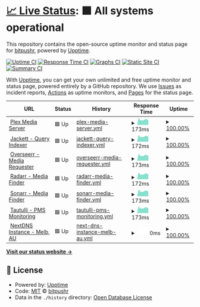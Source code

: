 # [📈 Live Status](https://status.bitpushr.net): <!--live status--> **🟩 All systems operational**

This repository contains the open-source uptime monitor and status page for [bitpushr](https://status.bitpushr.net), powered by [Upptime](https://github.com/upptime/upptime).

[![Uptime CI](https://github.com/bitpushr/Upptime/workflows/Uptime%20CI/badge.svg)](https://github.com/bitpushr/Upptime/actions?query=workflow%3A%22Uptime+CI%22)
[![Response Time CI](https://github.com/bitpushr/Upptime/workflows/Response%20Time%20CI/badge.svg)](https://github.com/bitpushr/Upptime/actions?query=workflow%3A%22Response+Time+CI%22)
[![Graphs CI](https://github.com/bitpushr/Upptime/workflows/Graphs%20CI/badge.svg)](https://github.com/bitpushr/Upptime/actions?query=workflow%3A%22Graphs+CI%22)
[![Static Site CI](https://github.com/bitpushr/Upptime/workflows/Static%20Site%20CI/badge.svg)](https://github.com/bitpushr/Upptime/actions?query=workflow%3A%22Static+Site+CI%22)
[![Summary CI](https://github.com/bitpushr/Upptime/workflows/Summary%20CI/badge.svg)](https://github.com/bitpushr/Upptime/actions?query=workflow%3A%22Summary+CI%22)

With [Upptime](https://upptime.js.org), you can get your own unlimited and free uptime monitor and status page, powered entirely by a GitHub repository. We use [Issues](https://github.com/bitpushr/Upptime/issues) as incident reports, [Actions](https://github.com/bitpushr/Upptime/actions) as uptime monitors, and [Pages](https://status.bitpushr.net) for the status page.

<!--start: status pages-->
<!-- This summary is generated by Upptime (https://github.com/upptime/upptime) -->
<!-- Do not edit this manually, your changes will be overwritten -->
<!-- prettier-ignore -->
| URL | Status | History | Response Time | Uptime |
| --- | ------ | ------- | ------------- | ------ |
| <img alt="" src="https://favicons.githubusercontent.com/null" height="13"> [Plex Media Server](180.150.55.96) | 🟩 Up | [plex-media-server.yml](https://github.com/bitpushr/Upptime/commits/HEAD/history/plex-media-server.yml) | <details><summary><img alt="Response time graph" src="./graphs/plex-media-server/response-time-week.png" height="20"> 173ms</summary><br><a href="https://bitpushr.github.io/Upptime/history/plex-media-server"><img alt="Response time 185" src="https://img.shields.io/endpoint?url=https%3A%2F%2Fraw.githubusercontent.com%2Fbitpushr%2FUpptime%2FHEAD%2Fapi%2Fplex-media-server%2Fresponse-time.json"></a><br><a href="https://bitpushr.github.io/Upptime/history/plex-media-server"><img alt="24-hour response time 153" src="https://img.shields.io/endpoint?url=https%3A%2F%2Fraw.githubusercontent.com%2Fbitpushr%2FUpptime%2FHEAD%2Fapi%2Fplex-media-server%2Fresponse-time-day.json"></a><br><a href="https://bitpushr.github.io/Upptime/history/plex-media-server"><img alt="7-day response time 173" src="https://img.shields.io/endpoint?url=https%3A%2F%2Fraw.githubusercontent.com%2Fbitpushr%2FUpptime%2FHEAD%2Fapi%2Fplex-media-server%2Fresponse-time-week.json"></a><br><a href="https://bitpushr.github.io/Upptime/history/plex-media-server"><img alt="30-day response time 181" src="https://img.shields.io/endpoint?url=https%3A%2F%2Fraw.githubusercontent.com%2Fbitpushr%2FUpptime%2FHEAD%2Fapi%2Fplex-media-server%2Fresponse-time-month.json"></a><br><a href="https://bitpushr.github.io/Upptime/history/plex-media-server"><img alt="1-year response time 185" src="https://img.shields.io/endpoint?url=https%3A%2F%2Fraw.githubusercontent.com%2Fbitpushr%2FUpptime%2FHEAD%2Fapi%2Fplex-media-server%2Fresponse-time-year.json"></a></details> | <details><summary><a href="https://bitpushr.github.io/Upptime/history/plex-media-server">100.00%</a></summary><a href="https://bitpushr.github.io/Upptime/history/plex-media-server"><img alt="All-time uptime 100.00%" src="https://img.shields.io/endpoint?url=https%3A%2F%2Fraw.githubusercontent.com%2Fbitpushr%2FUpptime%2FHEAD%2Fapi%2Fplex-media-server%2Fuptime.json"></a><br><a href="https://bitpushr.github.io/Upptime/history/plex-media-server"><img alt="24-hour uptime 100.00%" src="https://img.shields.io/endpoint?url=https%3A%2F%2Fraw.githubusercontent.com%2Fbitpushr%2FUpptime%2FHEAD%2Fapi%2Fplex-media-server%2Fuptime-day.json"></a><br><a href="https://bitpushr.github.io/Upptime/history/plex-media-server"><img alt="7-day uptime 100.00%" src="https://img.shields.io/endpoint?url=https%3A%2F%2Fraw.githubusercontent.com%2Fbitpushr%2FUpptime%2FHEAD%2Fapi%2Fplex-media-server%2Fuptime-week.json"></a><br><a href="https://bitpushr.github.io/Upptime/history/plex-media-server"><img alt="30-day uptime 100.00%" src="https://img.shields.io/endpoint?url=https%3A%2F%2Fraw.githubusercontent.com%2Fbitpushr%2FUpptime%2FHEAD%2Fapi%2Fplex-media-server%2Fuptime-month.json"></a><br><a href="https://bitpushr.github.io/Upptime/history/plex-media-server"><img alt="1-year uptime 100.00%" src="https://img.shields.io/endpoint?url=https%3A%2F%2Fraw.githubusercontent.com%2Fbitpushr%2FUpptime%2FHEAD%2Fapi%2Fplex-media-server%2Fuptime-year.json"></a></details>
| <img alt="" src="https://favicons.githubusercontent.com/null" height="13"> [Jackett - Query Indexer](180.150.55.96) | 🟩 Up | [jackett-query-indexer.yml](https://github.com/bitpushr/Upptime/commits/HEAD/history/jackett-query-indexer.yml) | <details><summary><img alt="Response time graph" src="./graphs/jackett-query-indexer/response-time-week.png" height="20"> 172ms</summary><br><a href="https://bitpushr.github.io/Upptime/history/jackett-query-indexer"><img alt="Response time 197" src="https://img.shields.io/endpoint?url=https%3A%2F%2Fraw.githubusercontent.com%2Fbitpushr%2FUpptime%2FHEAD%2Fapi%2Fjackett-query-indexer%2Fresponse-time.json"></a><br><a href="https://bitpushr.github.io/Upptime/history/jackett-query-indexer"><img alt="24-hour response time 152" src="https://img.shields.io/endpoint?url=https%3A%2F%2Fraw.githubusercontent.com%2Fbitpushr%2FUpptime%2FHEAD%2Fapi%2Fjackett-query-indexer%2Fresponse-time-day.json"></a><br><a href="https://bitpushr.github.io/Upptime/history/jackett-query-indexer"><img alt="7-day response time 172" src="https://img.shields.io/endpoint?url=https%3A%2F%2Fraw.githubusercontent.com%2Fbitpushr%2FUpptime%2FHEAD%2Fapi%2Fjackett-query-indexer%2Fresponse-time-week.json"></a><br><a href="https://bitpushr.github.io/Upptime/history/jackett-query-indexer"><img alt="30-day response time 181" src="https://img.shields.io/endpoint?url=https%3A%2F%2Fraw.githubusercontent.com%2Fbitpushr%2FUpptime%2FHEAD%2Fapi%2Fjackett-query-indexer%2Fresponse-time-month.json"></a><br><a href="https://bitpushr.github.io/Upptime/history/jackett-query-indexer"><img alt="1-year response time 197" src="https://img.shields.io/endpoint?url=https%3A%2F%2Fraw.githubusercontent.com%2Fbitpushr%2FUpptime%2FHEAD%2Fapi%2Fjackett-query-indexer%2Fresponse-time-year.json"></a></details> | <details><summary><a href="https://bitpushr.github.io/Upptime/history/jackett-query-indexer">100.00%</a></summary><a href="https://bitpushr.github.io/Upptime/history/jackett-query-indexer"><img alt="All-time uptime 100.00%" src="https://img.shields.io/endpoint?url=https%3A%2F%2Fraw.githubusercontent.com%2Fbitpushr%2FUpptime%2FHEAD%2Fapi%2Fjackett-query-indexer%2Fuptime.json"></a><br><a href="https://bitpushr.github.io/Upptime/history/jackett-query-indexer"><img alt="24-hour uptime 100.00%" src="https://img.shields.io/endpoint?url=https%3A%2F%2Fraw.githubusercontent.com%2Fbitpushr%2FUpptime%2FHEAD%2Fapi%2Fjackett-query-indexer%2Fuptime-day.json"></a><br><a href="https://bitpushr.github.io/Upptime/history/jackett-query-indexer"><img alt="7-day uptime 100.00%" src="https://img.shields.io/endpoint?url=https%3A%2F%2Fraw.githubusercontent.com%2Fbitpushr%2FUpptime%2FHEAD%2Fapi%2Fjackett-query-indexer%2Fuptime-week.json"></a><br><a href="https://bitpushr.github.io/Upptime/history/jackett-query-indexer"><img alt="30-day uptime 100.00%" src="https://img.shields.io/endpoint?url=https%3A%2F%2Fraw.githubusercontent.com%2Fbitpushr%2FUpptime%2FHEAD%2Fapi%2Fjackett-query-indexer%2Fuptime-month.json"></a><br><a href="https://bitpushr.github.io/Upptime/history/jackett-query-indexer"><img alt="1-year uptime 100.00%" src="https://img.shields.io/endpoint?url=https%3A%2F%2Fraw.githubusercontent.com%2Fbitpushr%2FUpptime%2FHEAD%2Fapi%2Fjackett-query-indexer%2Fuptime-year.json"></a></details>
| <img alt="" src="https://favicons.githubusercontent.com/null" height="13"> [Overseerr - Media Requester](180.150.55.96) | 🟩 Up | [overseerr-media-requester.yml](https://github.com/bitpushr/Upptime/commits/HEAD/history/overseerr-media-requester.yml) | <details><summary><img alt="Response time graph" src="./graphs/overseerr-media-requester/response-time-week.png" height="20"> 173ms</summary><br><a href="https://bitpushr.github.io/Upptime/history/overseerr-media-requester"><img alt="Response time 208" src="https://img.shields.io/endpoint?url=https%3A%2F%2Fraw.githubusercontent.com%2Fbitpushr%2FUpptime%2FHEAD%2Fapi%2Foverseerr-media-requester%2Fresponse-time.json"></a><br><a href="https://bitpushr.github.io/Upptime/history/overseerr-media-requester"><img alt="24-hour response time 152" src="https://img.shields.io/endpoint?url=https%3A%2F%2Fraw.githubusercontent.com%2Fbitpushr%2FUpptime%2FHEAD%2Fapi%2Foverseerr-media-requester%2Fresponse-time-day.json"></a><br><a href="https://bitpushr.github.io/Upptime/history/overseerr-media-requester"><img alt="7-day response time 173" src="https://img.shields.io/endpoint?url=https%3A%2F%2Fraw.githubusercontent.com%2Fbitpushr%2FUpptime%2FHEAD%2Fapi%2Foverseerr-media-requester%2Fresponse-time-week.json"></a><br><a href="https://bitpushr.github.io/Upptime/history/overseerr-media-requester"><img alt="30-day response time 181" src="https://img.shields.io/endpoint?url=https%3A%2F%2Fraw.githubusercontent.com%2Fbitpushr%2FUpptime%2FHEAD%2Fapi%2Foverseerr-media-requester%2Fresponse-time-month.json"></a><br><a href="https://bitpushr.github.io/Upptime/history/overseerr-media-requester"><img alt="1-year response time 208" src="https://img.shields.io/endpoint?url=https%3A%2F%2Fraw.githubusercontent.com%2Fbitpushr%2FUpptime%2FHEAD%2Fapi%2Foverseerr-media-requester%2Fresponse-time-year.json"></a></details> | <details><summary><a href="https://bitpushr.github.io/Upptime/history/overseerr-media-requester">100.00%</a></summary><a href="https://bitpushr.github.io/Upptime/history/overseerr-media-requester"><img alt="All-time uptime 100.00%" src="https://img.shields.io/endpoint?url=https%3A%2F%2Fraw.githubusercontent.com%2Fbitpushr%2FUpptime%2FHEAD%2Fapi%2Foverseerr-media-requester%2Fuptime.json"></a><br><a href="https://bitpushr.github.io/Upptime/history/overseerr-media-requester"><img alt="24-hour uptime 100.00%" src="https://img.shields.io/endpoint?url=https%3A%2F%2Fraw.githubusercontent.com%2Fbitpushr%2FUpptime%2FHEAD%2Fapi%2Foverseerr-media-requester%2Fuptime-day.json"></a><br><a href="https://bitpushr.github.io/Upptime/history/overseerr-media-requester"><img alt="7-day uptime 100.00%" src="https://img.shields.io/endpoint?url=https%3A%2F%2Fraw.githubusercontent.com%2Fbitpushr%2FUpptime%2FHEAD%2Fapi%2Foverseerr-media-requester%2Fuptime-week.json"></a><br><a href="https://bitpushr.github.io/Upptime/history/overseerr-media-requester"><img alt="30-day uptime 100.00%" src="https://img.shields.io/endpoint?url=https%3A%2F%2Fraw.githubusercontent.com%2Fbitpushr%2FUpptime%2FHEAD%2Fapi%2Foverseerr-media-requester%2Fuptime-month.json"></a><br><a href="https://bitpushr.github.io/Upptime/history/overseerr-media-requester"><img alt="1-year uptime 100.00%" src="https://img.shields.io/endpoint?url=https%3A%2F%2Fraw.githubusercontent.com%2Fbitpushr%2FUpptime%2FHEAD%2Fapi%2Foverseerr-media-requester%2Fuptime-year.json"></a></details>
| <img alt="" src="https://favicons.githubusercontent.com/null" height="13"> [Radarr - Media Finder](180.150.55.96) | 🟩 Up | [radarr-media-finder.yml](https://github.com/bitpushr/Upptime/commits/HEAD/history/radarr-media-finder.yml) | <details><summary><img alt="Response time graph" src="./graphs/radarr-media-finder/response-time-week.png" height="20"> 172ms</summary><br><a href="https://bitpushr.github.io/Upptime/history/radarr-media-finder"><img alt="Response time 194" src="https://img.shields.io/endpoint?url=https%3A%2F%2Fraw.githubusercontent.com%2Fbitpushr%2FUpptime%2FHEAD%2Fapi%2Fradarr-media-finder%2Fresponse-time.json"></a><br><a href="https://bitpushr.github.io/Upptime/history/radarr-media-finder"><img alt="24-hour response time 152" src="https://img.shields.io/endpoint?url=https%3A%2F%2Fraw.githubusercontent.com%2Fbitpushr%2FUpptime%2FHEAD%2Fapi%2Fradarr-media-finder%2Fresponse-time-day.json"></a><br><a href="https://bitpushr.github.io/Upptime/history/radarr-media-finder"><img alt="7-day response time 172" src="https://img.shields.io/endpoint?url=https%3A%2F%2Fraw.githubusercontent.com%2Fbitpushr%2FUpptime%2FHEAD%2Fapi%2Fradarr-media-finder%2Fresponse-time-week.json"></a><br><a href="https://bitpushr.github.io/Upptime/history/radarr-media-finder"><img alt="30-day response time 181" src="https://img.shields.io/endpoint?url=https%3A%2F%2Fraw.githubusercontent.com%2Fbitpushr%2FUpptime%2FHEAD%2Fapi%2Fradarr-media-finder%2Fresponse-time-month.json"></a><br><a href="https://bitpushr.github.io/Upptime/history/radarr-media-finder"><img alt="1-year response time 194" src="https://img.shields.io/endpoint?url=https%3A%2F%2Fraw.githubusercontent.com%2Fbitpushr%2FUpptime%2FHEAD%2Fapi%2Fradarr-media-finder%2Fresponse-time-year.json"></a></details> | <details><summary><a href="https://bitpushr.github.io/Upptime/history/radarr-media-finder">100.00%</a></summary><a href="https://bitpushr.github.io/Upptime/history/radarr-media-finder"><img alt="All-time uptime 100.00%" src="https://img.shields.io/endpoint?url=https%3A%2F%2Fraw.githubusercontent.com%2Fbitpushr%2FUpptime%2FHEAD%2Fapi%2Fradarr-media-finder%2Fuptime.json"></a><br><a href="https://bitpushr.github.io/Upptime/history/radarr-media-finder"><img alt="24-hour uptime 100.00%" src="https://img.shields.io/endpoint?url=https%3A%2F%2Fraw.githubusercontent.com%2Fbitpushr%2FUpptime%2FHEAD%2Fapi%2Fradarr-media-finder%2Fuptime-day.json"></a><br><a href="https://bitpushr.github.io/Upptime/history/radarr-media-finder"><img alt="7-day uptime 100.00%" src="https://img.shields.io/endpoint?url=https%3A%2F%2Fraw.githubusercontent.com%2Fbitpushr%2FUpptime%2FHEAD%2Fapi%2Fradarr-media-finder%2Fuptime-week.json"></a><br><a href="https://bitpushr.github.io/Upptime/history/radarr-media-finder"><img alt="30-day uptime 100.00%" src="https://img.shields.io/endpoint?url=https%3A%2F%2Fraw.githubusercontent.com%2Fbitpushr%2FUpptime%2FHEAD%2Fapi%2Fradarr-media-finder%2Fuptime-month.json"></a><br><a href="https://bitpushr.github.io/Upptime/history/radarr-media-finder"><img alt="1-year uptime 100.00%" src="https://img.shields.io/endpoint?url=https%3A%2F%2Fraw.githubusercontent.com%2Fbitpushr%2FUpptime%2FHEAD%2Fapi%2Fradarr-media-finder%2Fuptime-year.json"></a></details>
| <img alt="" src="https://favicons.githubusercontent.com/null" height="13"> [Sonarr - Media Finder](180.150.55.96) | 🟩 Up | [sonarr-media-finder.yml](https://github.com/bitpushr/Upptime/commits/HEAD/history/sonarr-media-finder.yml) | <details><summary><img alt="Response time graph" src="./graphs/sonarr-media-finder/response-time-week.png" height="20"> 173ms</summary><br><a href="https://bitpushr.github.io/Upptime/history/sonarr-media-finder"><img alt="Response time 196" src="https://img.shields.io/endpoint?url=https%3A%2F%2Fraw.githubusercontent.com%2Fbitpushr%2FUpptime%2FHEAD%2Fapi%2Fsonarr-media-finder%2Fresponse-time.json"></a><br><a href="https://bitpushr.github.io/Upptime/history/sonarr-media-finder"><img alt="24-hour response time 152" src="https://img.shields.io/endpoint?url=https%3A%2F%2Fraw.githubusercontent.com%2Fbitpushr%2FUpptime%2FHEAD%2Fapi%2Fsonarr-media-finder%2Fresponse-time-day.json"></a><br><a href="https://bitpushr.github.io/Upptime/history/sonarr-media-finder"><img alt="7-day response time 173" src="https://img.shields.io/endpoint?url=https%3A%2F%2Fraw.githubusercontent.com%2Fbitpushr%2FUpptime%2FHEAD%2Fapi%2Fsonarr-media-finder%2Fresponse-time-week.json"></a><br><a href="https://bitpushr.github.io/Upptime/history/sonarr-media-finder"><img alt="30-day response time 181" src="https://img.shields.io/endpoint?url=https%3A%2F%2Fraw.githubusercontent.com%2Fbitpushr%2FUpptime%2FHEAD%2Fapi%2Fsonarr-media-finder%2Fresponse-time-month.json"></a><br><a href="https://bitpushr.github.io/Upptime/history/sonarr-media-finder"><img alt="1-year response time 196" src="https://img.shields.io/endpoint?url=https%3A%2F%2Fraw.githubusercontent.com%2Fbitpushr%2FUpptime%2FHEAD%2Fapi%2Fsonarr-media-finder%2Fresponse-time-year.json"></a></details> | <details><summary><a href="https://bitpushr.github.io/Upptime/history/sonarr-media-finder">100.00%</a></summary><a href="https://bitpushr.github.io/Upptime/history/sonarr-media-finder"><img alt="All-time uptime 100.00%" src="https://img.shields.io/endpoint?url=https%3A%2F%2Fraw.githubusercontent.com%2Fbitpushr%2FUpptime%2FHEAD%2Fapi%2Fsonarr-media-finder%2Fuptime.json"></a><br><a href="https://bitpushr.github.io/Upptime/history/sonarr-media-finder"><img alt="24-hour uptime 100.00%" src="https://img.shields.io/endpoint?url=https%3A%2F%2Fraw.githubusercontent.com%2Fbitpushr%2FUpptime%2FHEAD%2Fapi%2Fsonarr-media-finder%2Fuptime-day.json"></a><br><a href="https://bitpushr.github.io/Upptime/history/sonarr-media-finder"><img alt="7-day uptime 100.00%" src="https://img.shields.io/endpoint?url=https%3A%2F%2Fraw.githubusercontent.com%2Fbitpushr%2FUpptime%2FHEAD%2Fapi%2Fsonarr-media-finder%2Fuptime-week.json"></a><br><a href="https://bitpushr.github.io/Upptime/history/sonarr-media-finder"><img alt="30-day uptime 100.00%" src="https://img.shields.io/endpoint?url=https%3A%2F%2Fraw.githubusercontent.com%2Fbitpushr%2FUpptime%2FHEAD%2Fapi%2Fsonarr-media-finder%2Fuptime-month.json"></a><br><a href="https://bitpushr.github.io/Upptime/history/sonarr-media-finder"><img alt="1-year uptime 100.00%" src="https://img.shields.io/endpoint?url=https%3A%2F%2Fraw.githubusercontent.com%2Fbitpushr%2FUpptime%2FHEAD%2Fapi%2Fsonarr-media-finder%2Fuptime-year.json"></a></details>
| <img alt="" src="https://favicons.githubusercontent.com/null" height="13"> [Tautulli - PMS Monitoring](180.150.55.96) | 🟩 Up | [tautulli-pms-monitoring.yml](https://github.com/bitpushr/Upptime/commits/HEAD/history/tautulli-pms-monitoring.yml) | <details><summary><img alt="Response time graph" src="./graphs/tautulli-pms-monitoring/response-time-week.png" height="20"> 173ms</summary><br><a href="https://bitpushr.github.io/Upptime/history/tautulli-pms-monitoring"><img alt="Response time 198" src="https://img.shields.io/endpoint?url=https%3A%2F%2Fraw.githubusercontent.com%2Fbitpushr%2FUpptime%2FHEAD%2Fapi%2Ftautulli-pms-monitoring%2Fresponse-time.json"></a><br><a href="https://bitpushr.github.io/Upptime/history/tautulli-pms-monitoring"><img alt="24-hour response time 153" src="https://img.shields.io/endpoint?url=https%3A%2F%2Fraw.githubusercontent.com%2Fbitpushr%2FUpptime%2FHEAD%2Fapi%2Ftautulli-pms-monitoring%2Fresponse-time-day.json"></a><br><a href="https://bitpushr.github.io/Upptime/history/tautulli-pms-monitoring"><img alt="7-day response time 173" src="https://img.shields.io/endpoint?url=https%3A%2F%2Fraw.githubusercontent.com%2Fbitpushr%2FUpptime%2FHEAD%2Fapi%2Ftautulli-pms-monitoring%2Fresponse-time-week.json"></a><br><a href="https://bitpushr.github.io/Upptime/history/tautulli-pms-monitoring"><img alt="30-day response time 181" src="https://img.shields.io/endpoint?url=https%3A%2F%2Fraw.githubusercontent.com%2Fbitpushr%2FUpptime%2FHEAD%2Fapi%2Ftautulli-pms-monitoring%2Fresponse-time-month.json"></a><br><a href="https://bitpushr.github.io/Upptime/history/tautulli-pms-monitoring"><img alt="1-year response time 198" src="https://img.shields.io/endpoint?url=https%3A%2F%2Fraw.githubusercontent.com%2Fbitpushr%2FUpptime%2FHEAD%2Fapi%2Ftautulli-pms-monitoring%2Fresponse-time-year.json"></a></details> | <details><summary><a href="https://bitpushr.github.io/Upptime/history/tautulli-pms-monitoring">100.00%</a></summary><a href="https://bitpushr.github.io/Upptime/history/tautulli-pms-monitoring"><img alt="All-time uptime 100.00%" src="https://img.shields.io/endpoint?url=https%3A%2F%2Fraw.githubusercontent.com%2Fbitpushr%2FUpptime%2FHEAD%2Fapi%2Ftautulli-pms-monitoring%2Fuptime.json"></a><br><a href="https://bitpushr.github.io/Upptime/history/tautulli-pms-monitoring"><img alt="24-hour uptime 100.00%" src="https://img.shields.io/endpoint?url=https%3A%2F%2Fraw.githubusercontent.com%2Fbitpushr%2FUpptime%2FHEAD%2Fapi%2Ftautulli-pms-monitoring%2Fuptime-day.json"></a><br><a href="https://bitpushr.github.io/Upptime/history/tautulli-pms-monitoring"><img alt="7-day uptime 100.00%" src="https://img.shields.io/endpoint?url=https%3A%2F%2Fraw.githubusercontent.com%2Fbitpushr%2FUpptime%2FHEAD%2Fapi%2Ftautulli-pms-monitoring%2Fuptime-week.json"></a><br><a href="https://bitpushr.github.io/Upptime/history/tautulli-pms-monitoring"><img alt="30-day uptime 100.00%" src="https://img.shields.io/endpoint?url=https%3A%2F%2Fraw.githubusercontent.com%2Fbitpushr%2FUpptime%2FHEAD%2Fapi%2Ftautulli-pms-monitoring%2Fuptime-month.json"></a><br><a href="https://bitpushr.github.io/Upptime/history/tautulli-pms-monitoring"><img alt="1-year uptime 100.00%" src="https://img.shields.io/endpoint?url=https%3A%2F%2Fraw.githubusercontent.com%2Fbitpushr%2FUpptime%2FHEAD%2Fapi%2Ftautulli-pms-monitoring%2Fuptime-year.json"></a></details>
| <img alt="" src="https://favicons.githubusercontent.com/null" height="13"> [NextDNS Instance - Melb, AU](45.90.28.66) | 🟩 Up | [next-dns-instance-melb-au.yml](https://github.com/bitpushr/Upptime/commits/HEAD/history/next-dns-instance-melb-au.yml) | <details><summary><img alt="Response time graph" src="./graphs/next-dns-instance-melb-au/response-time-week.png" height="20"> 0ms</summary><br><a href="https://bitpushr.github.io/Upptime/history/next-dns-instance-melb-au"><img alt="Response time 0" src="https://img.shields.io/endpoint?url=https%3A%2F%2Fraw.githubusercontent.com%2Fbitpushr%2FUpptime%2FHEAD%2Fapi%2Fnext-dns-instance-melb-au%2Fresponse-time.json"></a><br><a href="https://bitpushr.github.io/Upptime/history/next-dns-instance-melb-au"><img alt="24-hour response time 0" src="https://img.shields.io/endpoint?url=https%3A%2F%2Fraw.githubusercontent.com%2Fbitpushr%2FUpptime%2FHEAD%2Fapi%2Fnext-dns-instance-melb-au%2Fresponse-time-day.json"></a><br><a href="https://bitpushr.github.io/Upptime/history/next-dns-instance-melb-au"><img alt="7-day response time 0" src="https://img.shields.io/endpoint?url=https%3A%2F%2Fraw.githubusercontent.com%2Fbitpushr%2FUpptime%2FHEAD%2Fapi%2Fnext-dns-instance-melb-au%2Fresponse-time-week.json"></a><br><a href="https://bitpushr.github.io/Upptime/history/next-dns-instance-melb-au"><img alt="30-day response time 0" src="https://img.shields.io/endpoint?url=https%3A%2F%2Fraw.githubusercontent.com%2Fbitpushr%2FUpptime%2FHEAD%2Fapi%2Fnext-dns-instance-melb-au%2Fresponse-time-month.json"></a><br><a href="https://bitpushr.github.io/Upptime/history/next-dns-instance-melb-au"><img alt="1-year response time 0" src="https://img.shields.io/endpoint?url=https%3A%2F%2Fraw.githubusercontent.com%2Fbitpushr%2FUpptime%2FHEAD%2Fapi%2Fnext-dns-instance-melb-au%2Fresponse-time-year.json"></a></details> | <details><summary><a href="https://bitpushr.github.io/Upptime/history/next-dns-instance-melb-au">100.00%</a></summary><a href="https://bitpushr.github.io/Upptime/history/next-dns-instance-melb-au"><img alt="All-time uptime 100.00%" src="https://img.shields.io/endpoint?url=https%3A%2F%2Fraw.githubusercontent.com%2Fbitpushr%2FUpptime%2FHEAD%2Fapi%2Fnext-dns-instance-melb-au%2Fuptime.json"></a><br><a href="https://bitpushr.github.io/Upptime/history/next-dns-instance-melb-au"><img alt="24-hour uptime 100.00%" src="https://img.shields.io/endpoint?url=https%3A%2F%2Fraw.githubusercontent.com%2Fbitpushr%2FUpptime%2FHEAD%2Fapi%2Fnext-dns-instance-melb-au%2Fuptime-day.json"></a><br><a href="https://bitpushr.github.io/Upptime/history/next-dns-instance-melb-au"><img alt="7-day uptime 100.00%" src="https://img.shields.io/endpoint?url=https%3A%2F%2Fraw.githubusercontent.com%2Fbitpushr%2FUpptime%2FHEAD%2Fapi%2Fnext-dns-instance-melb-au%2Fuptime-week.json"></a><br><a href="https://bitpushr.github.io/Upptime/history/next-dns-instance-melb-au"><img alt="30-day uptime 100.00%" src="https://img.shields.io/endpoint?url=https%3A%2F%2Fraw.githubusercontent.com%2Fbitpushr%2FUpptime%2FHEAD%2Fapi%2Fnext-dns-instance-melb-au%2Fuptime-month.json"></a><br><a href="https://bitpushr.github.io/Upptime/history/next-dns-instance-melb-au"><img alt="1-year uptime 100.00%" src="https://img.shields.io/endpoint?url=https%3A%2F%2Fraw.githubusercontent.com%2Fbitpushr%2FUpptime%2FHEAD%2Fapi%2Fnext-dns-instance-melb-au%2Fuptime-year.json"></a></details>

<!--end: status pages-->

[**Visit our status website →**](https://status.bitpushr.net)

## 📄 License

- Powered by: [Upptime](https://github.com/upptime/upptime)
- Code: [MIT](./LICENSE) © [bitpushr](https://status.bitpushr.net)
- Data in the `./history` directory: [Open Database License](https://opendatacommons.org/licenses/odbl/1-0/)
